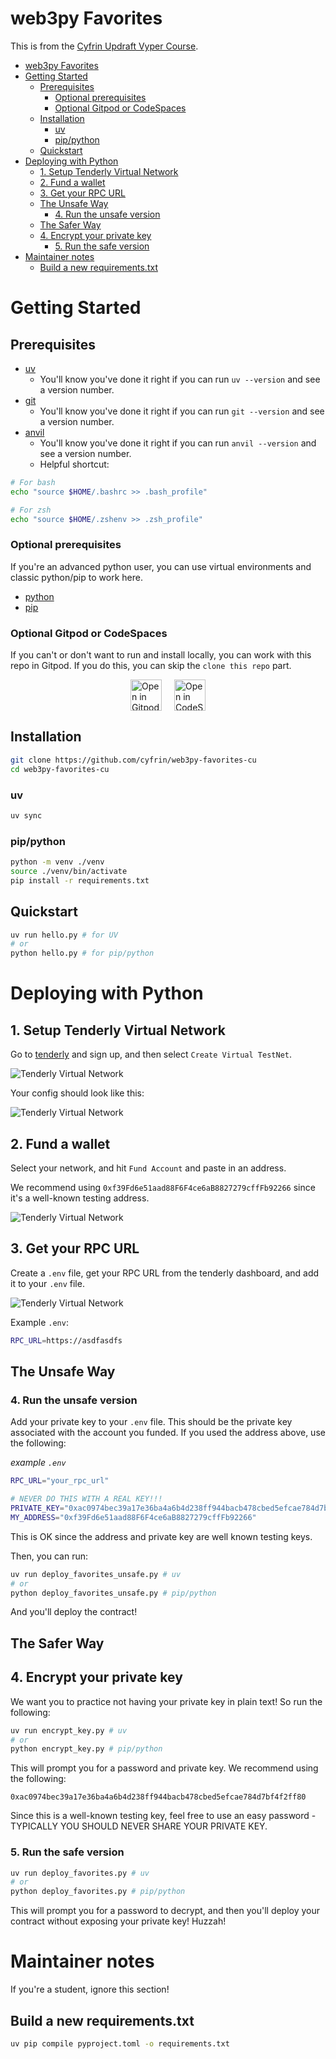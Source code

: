 # web3py Favorites

This is from the [Cyfrin Updraft Vyper Course]().

- [web3py Favorites](#web3py-favorites)
- [Getting Started](#getting-started)
  - [Prerequisites](#prerequisites)
    - [Optional prerequisites](#optional-prerequisites)
    - [Optional Gitpod or CodeSpaces](#optional-gitpod-or-codespaces)
  - [Installation](#installation)
    - [uv](#uv)
    - [pip/python](#pippython)
  - [Quickstart](#quickstart)
- [Deploying with Python](#deploying-with-python)
  - [1. Setup Tenderly Virtual Network](#1-setup-tenderly-virtual-network)
  - [2. Fund a wallet](#2-fund-a-wallet)
  - [3. Get your RPC URL](#3-get-your-rpc-url)
  - [The Unsafe Way](#the-unsafe-way)
    - [4. Run the unsafe version](#4-run-the-unsafe-version)
  - [The Safer Way](#the-safer-way)
  - [4. Encrypt your private key](#4-encrypt-your-private-key)
    - [5. Run the safe version](#5-run-the-safe-version)
- [Maintainer notes](#maintainer-notes)
  - [Build a new requirements.txt](#build-a-new-requirementstxt)


# Getting Started

## Prerequisites

- [uv](https://docs.astral.sh/uv/)
  - You'll know you've done it right if you can run `uv --version` and see a version number.
- [git](https://git-scm.com/)
  - You'll know you've done it right if you can run `git --version` and see a version number.
- [anvil](https://book.getfoundry.sh/getting-started/installation)
  - You'll know you've done it right if you can run `anvil --version` and see a version number.
  - Helpful shortcut:
```bash
# For bash
echo "source $HOME/.bashrc >> .bash_profile"

# For zsh
echo "source $HOME/.zshenv >> .zsh_profile"
```

### Optional prerequisites

If you're an advanced python user, you can use virtual environments and classic python/pip to work here.

- [python](https://www.python.org/)
- [pip](https://pypi.org/project/pip/)

### Optional Gitpod or CodeSpaces

If you can't or don't want to run and install locally, you can work with this repo in Gitpod. If you do this, you can skip the `clone this repo` part.

<div style="display: flex; justify-content: center; gap: 20px;">
  <a href="https://gitpod.io/#github.com/cyfrin/web3py-favorites-cu">
    <img src="https://gitpod.io/button/open-in-gitpod.svg" alt="Open in Gitpod" style="height: 50px;">
  </a>
  <a href="https://github.dev/Cyfrin/web3py-favorites-cu">
    <img src="https://www.svgrepo.com/show/347707/codespaces.svg" alt="Open in CodeSpaces" style="height: 50px;">
  </a>
</div>


## Installation

```bash
git clone https://github.com/cyfrin/web3py-favorites-cu
cd web3py-favorites-cu
```

### uv 

```bash
uv sync
```

### pip/python

```bash
python -m venv ./venv
source ./venv/bin/activate
pip install -r requirements.txt
```

## Quickstart

```bash
uv run hello.py # for UV
# or
python hello.py # for pip/python
```

# Deploying with Python

## 1. Setup Tenderly Virtual Network

Go to [tenderly](https://dashboard.tenderly.co/) and sign up, and then select `Create Virtual TestNet`.

![Tenderly Virtual Network](./img/virtual_network.png)

Your config should look like this:

![Tenderly Virtual Network](./img/config.png)

## 2. Fund a wallet

Select your network, and hit `Fund Account` and paste in an address.

We recommend using `0xf39Fd6e51aad88F6F4ce6aB8827279cffFb92266` since it's a well-known testing address. 

![Tenderly Virtual Network](./img/fund.png)

## 3. Get your RPC URL

Create a `.env` file, get your RPC URL from the tenderly dashboard, and add it to your `.env` file.

![Tenderly Virtual Network](./img/RPC.png)

Example `.env`:

```bash
RPC_URL=https://asdfasdfs
```

## The Unsafe Way

### 4. Run the unsafe version

Add your private key to your `.env` file. This should be the private key associated with the account you funded. If you used the address above, use the following:

_example `.env`_
```bash
RPC_URL="your_rpc_url"

# NEVER DO THIS WITH A REAL KEY!!!
PRIVATE_KEY="0xac0974bec39a17e36ba4a6b4d238ff944bacb478cbed5efcae784d7bf4f2ff80"
MY_ADDRESS="0xf39Fd6e51aad88F6F4ce6aB8827279cffFb92266"
```

This is OK since the address and private key are well known testing keys.

Then, you can run:

```bash
uv run deploy_favorites_unsafe.py # uv
# or
python deploy_favorites_unsafe.py # pip/python
```

And you'll deploy the contract!

## The Safer Way

## 4. Encrypt your private key

We want you to practice not having your private key in plain text! So run the following:

```bash
uv run encrypt_key.py # uv 
# or
python encrypt_key.py # pip/python
```

This will prompt you for a password and private key. We recommend using the following:

```
0xac0974bec39a17e36ba4a6b4d238ff944bacb478cbed5efcae784d7bf4f2ff80
```

Since this is a well-known testing key, feel free to use an easy password - TYPICALLY YOU SHOULD NEVER SHARE YOUR PRIVATE KEY.

### 5. Run the safe version

```bash
uv run deploy_favorites.py # uv
# or
python deploy_favorites.py # pip/python
```

This will prompt you for a password to decrypt, and then you'll deploy your contract without exposing your private key! Huzzah!

# Maintainer notes

If you're a student, ignore this section!

## Build a new requirements.txt

```bash
uv pip compile pyproject.toml -o requirements.txt
```